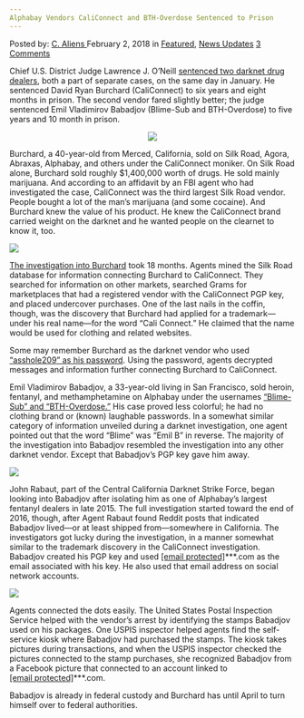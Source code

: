 ```yaml
---
Alphabay Vendors CaliConnect and BTH-Overdose Sentenced to Prison
---
```

<article class="post-listing post-24641 post type-post status-publish format-standard has-post-thumbnail hentry category-deepdot-news category-news-updates tag-alphabay tag-bthoverdose tag-caliconnect tag-prison tag-sentenced tag-vendors">
<div class="post-inner">
<p class="post-meta">
<span>Posted by: <a href="https://www.deepdotweb.com/author/caliens/" title="">C. Aliens </a></span>
<span>February 2, 2018</span>
<span>in <a href="https://www.deepdotweb.com/category/deepdot-news/" rel="category tag">Featured</a>, <a href="https://www.deepdotweb.com/category/news-updates/" rel="category tag">News Updates</a></span>
<span><a href="https://www.deepdotweb.com/2018/02/02/alphabay-vendors-caliconnect-bth-overdose-sentenced-prison/#comments">3 Comments</a></span>
</p>
<div class="clear"></div>
<div class="entry">
<p>Chief U.S. District Judge Lawrence J. O’Neill <a href="https://www.justice.gov/usao-edca/pr/dark-web-drug-traffickers-sentenced-separate-cases-80-months-and-70-months-prison">sentenced two darknet drug dealers</a>, both a part of separate cases, on the same day in January. He sentenced David Ryan Burchard (CaliConnect) to six years and eight months in prison. The second vendor fared slightly better; the judge sentenced Emil Vladimirov Babadjov (Blime-Sub and BTH-Overdose) to five years and 10 month in prison.</p>
<p style="text-align: center;"><img class="wp-image-24644 aligncenter" src="https://www.deepdotweb.com/wp-content/uploads/2018/02/word-image.png" srcset="https://www.deepdotweb.com/wp-content/uploads/2018/02/word-image.png 660w, https://www.deepdotweb.com/wp-content/uploads/2018/02/word-image-300x150.png 300w" sizes="(max-width: 660px) 100vw, 660px" /></p>
<p>Burchard, a 40-year-old from Merced, California, sold on Silk Road, Agora, Abraxas, Alphabay, and others under the CaliConnect moniker. On Silk Road alone, Burchard sold roughly $1,400,000 worth of drugs. He sold mainly marijuana. And according to an affidavit by an FBI agent who had investigated the case, CaliConnect was the third largest Silk Road vendor. People bought a lot of the man’s marijuana (and some cocaine). And Burchard knew the value of his product. He knew the CaliConnect brand carried weight on the darknet and he wanted people on the clearnet to know it, too.</p>
<p><img class="wp-image-24645" src="https://www.deepdotweb.com/wp-content/uploads/2018/02/word-image-1.png" srcset="https://www.deepdotweb.com/wp-content/uploads/2018/02/word-image-1.png 805w, https://www.deepdotweb.com/wp-content/uploads/2018/02/word-image-1-300x181.png 300w" sizes="(max-width: 805px) 100vw, 805px" /></p>
<p><a href="https://www.deepdotweb.com/2016/03/30/timeline-darknet-market-vendor-caliconnect-got-arrested/">The investigation into Burchard</a> took 18 months. Agents mined the Silk Road database for information connecting Burchard to CaliConnect. They searched for information on other markets, searched Grams for marketplaces that had a registered vendor with the CaliConnect PGP key, and placed undercover purchases. One of the last nails in the coffin, though, was the discovery that Burchard had applied for a trademark—under his real name—for the word “Cali Connect.” He claimed that the name would be used for clothing and related websites.</p>
<p>Some may remember Burchard as the darknet vendor who used <a href="https://www.deepdotweb.com/2016/08/13/caliconnects-private-pgp-key-account-password-asshole209/">“asshole209” as his password</a>. Using the password, agents decrypted messages and information further connecting Burchard to CaliConnect.</p>
<p>Emil Vladimirov Babadjov, a 33-year-old living in San Francisco, sold heroin, fentanyl, and methamphetamine on Alphabay under the usernames <a href="https://www.deepdotweb.com/2016/12/26/vendor-blimesub-k-bth-overdose-busted/">“Blime-Sub” and “BTH-Overdose.”</a> His case proved less colorful; he had no clothing brand or (known) laughable passwords. In a somewhat similar category of information unveiled during a darknet investigation, one agent pointed out that the word “Blime” was “Emil B” in reverse. The majority of the investigation into Babadjov resembled the investigation into any other darknet vendor. Except that Babadjov’s PGP key gave him away.</p>
<p><img class="wp-image-24646" src="https://www.deepdotweb.com/wp-content/uploads/2018/02/word-image-2.png" srcset="https://www.deepdotweb.com/wp-content/uploads/2018/02/word-image-2.png 792w, https://www.deepdotweb.com/wp-content/uploads/2018/02/word-image-2-300x193.png 300w" sizes="(max-width: 792px) 100vw, 792px" /></p>
<p>John Rabaut, part of the Central California Darknet Strike Force, began looking into Babadjov after isolating him as one of Alphabay’s largest fentanyl dealers in late 2015. The full investigation started toward the end of 2016, though, after Agent Rabaut found Reddit posts that indicated Babadjov lived—or at least shipped from—somewhere in California. The investigators got lucky during the investigation, in a manner somewhat similar to the trademark discovery in the CaliConnect investigation. Babadjov created his PGP key and used <a href="/cdn-cgi/l/email-protection" class="__cf_email__" data-cfemail="0547646764616f6a7345">[email&#160;protected]</a>***.com as the email associated with his key. He also used that email address on social network accounts.</p>
<p><img class="wp-image-24647" src="https://www.deepdotweb.com/wp-content/uploads/2018/02/word-image-3.png" srcset="https://www.deepdotweb.com/wp-content/uploads/2018/02/word-image-3.png 600w, https://www.deepdotweb.com/wp-content/uploads/2018/02/word-image-3-300x210.png 300w" sizes="(max-width: 600px) 100vw, 600px" /></p>
<p>Agents connected the dots easily. The United States Postal Inspection Service helped with the vendor’s arrest by identifying the stamps Babadjov used on his packages. One USPIS inspector helped agents find the self-service kiosk where Babadjov had purchased the stamps. The kiosk takes pictures during transactions, and when the USPIS inspector checked the pictures connected to the stamp purchases, she recognized Babadjov from a Facebook picture that connected to an account linked to <a href="/cdn-cgi/l/email-protection" class="__cf_email__" data-cfemail="4002212221242a2f3600">[email&#160;protected]</a>***.com.</p>
<p>Babadjov is already in federal custody and Burchard has until April to turn himself over to federal authorities.</p>
</div>
<span style="display:none"><a href="https://www.deepdotweb.com/tag/alphabay/" rel="tag">alphabay</a> <a href="https://www.deepdotweb.com/tag/bthoverdose/" rel="tag">bthoverdose</a> <a href="https://www.deepdotweb.com/tag/caliconnect/" rel="tag">caliconnect</a> <a href="https://www.deepdotweb.com/tag/prison/" rel="tag">prison</a> <a href="https://www.deepdotweb.com/tag/sentenced/" rel="tag">sentenced</a> <a href="https://www.deepdotweb.com/tag/vendors/" rel="tag">vendors</a></span> <span style="display:none" class="updated">2018-02-02</span>
<div style="display:none" class="vcard author" itemprop="author" itemscope itemtype="http://schema.org/Person"><strong class="fn" itemprop="name"><a href="https://www.deepdotweb.com/author/caliens/" title="Posts by C. Aliens" rel="author">C. Aliens</a></strong></div>
</div>
</article>

